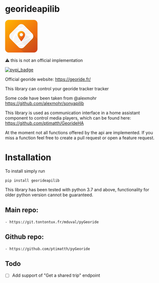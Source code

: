 # georideapilib
![Logo GeoRide](georide-logo.png)

⚠️ this is not an official implementation

[![pypi_badge](https://img.shields.io/pypi/v/georideapilib?style=for-the-badge)](https://pypi.org/project/georideapilib/)

Official georide website: https://georide.fr/

This library can control your georide tracker tracker


Some code have been taken from @alexmohr https://github.com/alexmohr/sonyapilib

This library is used as communication interface in a home assistant component to control media players, which can be found here: https://github.com/ptimatth/GeorideHA

At the moment not all functions offered by the api are implemented. If you miss a function feel free to create a pull request or open a feature request.

# Installation
To install simply run
```
pip install georideapilib
```

This library has been tested with python 3.7 and above, functionality for older python version cannot be guaranteed.

## Main repo:
	- https://git.tontontux.fr/mduval/pyGeoride
## Github repo:
 	- https://github.com/ptimatth/pyGeoride

## Todo
- [ ] Add support of "Get a shared trip" endpoint
